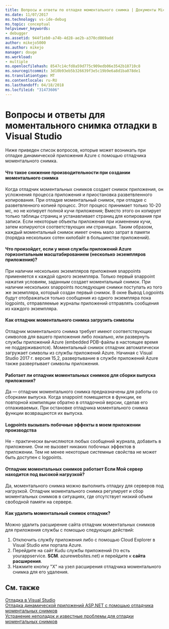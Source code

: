 ```yaml
---
title: Вопросы и ответы по отладке моментального снимка | Документы Microsoft
ms.date: 11/07/2017
ms.technology: vs-ide-debug
ms.topic: conceptual
helpviewer_keywords:
- debugger
ms.assetid: 944f1eb0-a74b-4d28-ae2b-a370cd869add
author: mikejo5000
ms.author: mikejo
manager: douge
ms.workload:
- multiple
ms.openlocfilehash: 8547c14cfd8a59d775c909edb06e3542b18710c8
ms.sourcegitcommit: 3d10b93eb5b326639f3e5c19b9e6a8d1ba078de1
ms.translationtype: MT
ms.contentlocale: ru-RU
ms.lasthandoff: 04/18/2018
ms.locfileid: "31473606"
---
```

# <a name="frequently-asked-questions-for-snapshot-debugging-in-visual-studio"></a>Вопросы и ответы для моментального снимка отладки в Visual Studio

Ниже приведен список вопросов, которые может возникать при отладке динамической приложения Azure с помощью отладчика моментального снимка.

#### <a name="what-is-the-performance-cost-of-taking-a-snapshot"></a>Что такое снижение производительности при создании моментального снимка

Когда отладчик моментальных снимков создает снимок приложения, он усложнения процесса приложения и приостановка разветвленного копирования. При отладке моментальный снимок, при отладке с разветвленного копией процесс. Этот процесс принимает только 10-20 мс, но не копирует полной кучи приложения; Вместо этого он копирует только таблицы страниц и устанавливает страниц для копирования при записи. Если некоторые объекты приложения при изменении кучи, затем копируются соответствующих им страницах. Таким образом, каждый моментальный снимок имеет очень мало затрат в памяти (порядка нескольких сотен килобайт в большинстве приложений). 

#### <a name="what-happens-if-i-have-a-scaled-out-azure-app-service-multiple-instances-of-my-app"></a>Что произойдет, если у меня службы приложений Azure горизонтальным масштабированием (несколько экземпляров приложения)?

При наличии нескольких экземпляров приложения snappoints применяется к каждой одного экземпляра. Только первый snappoint нажатия условиям, заданным создает моментальный снимок. При наличии нескольких snappoints последующие снимки поступать из того же экземпляра, который создан первый снимок. В окне Вывод Logpoints будут отображаться только сообщения из одного экземпляра пока logpoints, отправляемые журналы приложений отправлять сообщения из каждого экземпляра. 

#### <a name="how-does-the-snapshot-debugger-load-symbols"></a>Как отладчик моментального снимка загрузить символы

Отладчик моментального снимка требует имеют соответствующих символов для вашего приложения либо локально, или развернуть службы приложений Azure (embedded PDB-файлы в настоящее время не поддерживаются). Моментальный снимок отладчик автоматически загружает символы из службы приложений Azure. Начиная с Visual Studio 2017 г. версия 15,2, развертывание в службе приложений Azure также развертывает символы приложения.

#### <a name="does-the-snapshot-debugger-work-against-release-builds-of-my-application"></a>Работает ли отладчик моментальных снимков для сборки выпуска приложения?

Да — отладчик моментального снимка предназначены для работы со сборками выпуска. Когда snappoint помещается в функции, ее повторной компиляции обратно в отладочной версии, сделав его отлаживаемых. При остановке отладчика моментального снимка функции возвращаются их выпуска. 

#### <a name="can-logpoints-cause-side-effects-in-my-production-application"></a>Logpoints вызывать побочные эффекты в моем приложении производства

Не - практически вычисляются любых сообщений журнала, добавить в приложение. Они не вызовет никаких побочных эффектов в приложении. Тем не менее некоторые системные свойства не может быть доступен с logpoints. 

#### <a name="does-the-snapshot-debugger-work-if-my-server-is-under-load"></a>Отладчик моментальных снимков работает Если Мой сервер находится под высокой нагрузкой?

Да, моментального снимка можно выполнить отладку для серверов под нагрузкой. Отладчик моментального снимка регулирует и сбор моментальных снимков в ситуациях, где отсутствует низкий объем свободной памяти на сервере.

#### <a name="how-do-i-uninstall-the-snapshot-debugger"></a>Как удалить моментальный снимок отладчик?

Можно удалить расширение сайта отладчик моментальных снимков для приложения службы с помощью следующих действий:

1. Отключить службу приложения либо с помощью Cloud Explorer в Visual Studio или портала Azure.
1. Перейдите на сайт Kudu службы приложений (то есть yourappservice. **SCM**. azurewebsites.net) и перейдите к **сайта расширения**.
1. Нажмите кнопку "X" на узел расширения отладчика моментального снимка для его удаления.

## <a name="see-also"></a>См. также

[Отладка в Visual Studio](../debugger/index.md)  
[Отладка динамической приложений ASP.NET с помощью отладчика моментальных снимков](../debugger/debug-live-azure-applications.md)  
[Устранение неполадок и известные проблемы для отладки моментальных снимков](../debugger/debug-live-azure-apps-troubleshooting.md)
